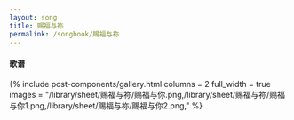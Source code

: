 ```yaml
---
layout: song
title: 赐福与祢
permalink: /songbook/赐福与祢
---
```


#### 歌谱

{% include post-components/gallery.html
    columns = 2
    full_width = true
    images = "/library/sheet/赐福与祢/赐福与你.png,/library/sheet/赐福与祢/赐福与你1.png,/library/sheet/赐福与祢/赐福与你2.png,"
%}
